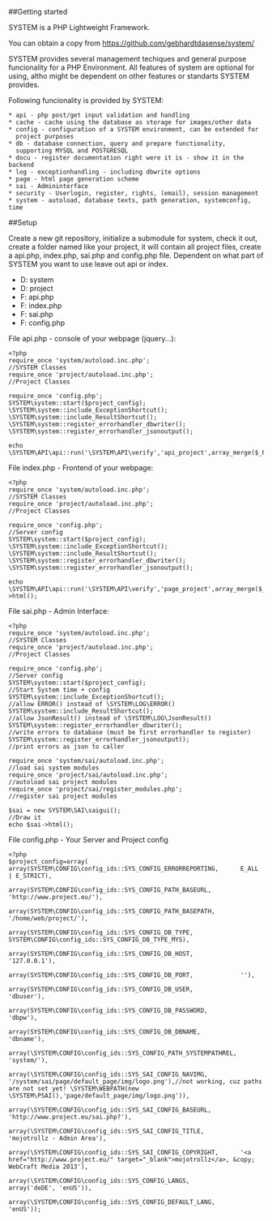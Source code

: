 ##Getting started

SYSTEM is a PHP Lightweight Framework.

You can obtain a copy from https://github.com/gebhardtdasense/system/

SYSTEM provides several management techiques and general purpose funcionality
for a PHP Environment. All features of system are optional for using, altho
might be dependent on other features or standarts SYSTEM provides.

Following funcionality is provided by SYSTEM:
    
    * api - php post/get input validation and handling
    * cache - cache using the database as storage for images/other data
    * config - configuration of a SYSTEM environment, can be extended for
      project purposes
    * db - database connection, query and prepare functionality,
      supporting MYSQL and POSTGRESQL
    * docu - register documentation right were it is - show it in the backend
    * log - exceptionhandling - including dbwrite options
    * page - html page generation scheme
    * sai - Admininterface
    * security - Userlogin, register, rights, (email), session management
    * system - autoload, database texts, path generation, systemconfig, time

##Setup

Create a new git repository, initialize a submodule for system, check it out,
create a folder named like your project, it will contain all project files,
create a api.php, index.php, sai.php and config.php file.
Dependent on what part of SYSTEM you want to use leave out api or index.

* D: system
* D: project
* F: api.php
* F: index.php
* F: sai.php
* F: config.php

File api.php - console of your webpage (jquery...):

    <?php
    require_once 'system/autoload.inc.php';                                     //SYSTEM Classes
    require_once 'project/autoload.inc.php';                                    //Project Classes

    require_once 'config.php';
    SYSTEM\system::start($project_config);
    \SYSTEM\system::include_ExceptionShortcut();
    \SYSTEM\system::include_ResultShortcut();
    \SYSTEM\system::register_errorhandler_dbwriter();
    \SYSTEM\system::register_errorhandler_jsonoutput();

    echo \SYSTEM\API\api::run('\SYSTEM\API\verify','api_project',array_merge($_POST,$_GET));

File index.php - Frontend of your webpage:
    
    <?php
    require_once 'system/autoload.inc.php';                                     //SYSTEM Classes
    require_once 'project/autoload.inc.php';                                    //Project Classes

    require_once 'config.php';                                                  //Server config
    SYSTEM\system::start($project_config);
    \SYSTEM\system::include_ExceptionShortcut();
    \SYSTEM\system::include_ResultShortcut();
    \SYSTEM\system::register_errorhandler_dbwriter();
    \SYSTEM\system::register_errorhandler_jsonoutput();

    echo \SYSTEM\API\api::run('\SYSTEM\API\verify','page_project',array_merge($_POST,$_GET),1,false,true)->html();

File sai.php - Admin Interface:

    <?php
    require_once 'system/autoload.inc.php';                                     //SYSTEM Classes
    require_once 'project/autoload.inc.php';                                    //Project Classes

    require_once 'config.php';                                                  //Server config
    SYSTEM\system::start($project_config);                                      //Start System time + config
    SYSTEM\system::include_ExceptionShortcut();                                 //allow ERROR() instead of \SYSTEM\LOG\ERROR()
    SYSTEM\system::include_ResultShortcut();                                    //allow JsonResult() instead of \SYSTEM\LOG\JsonResult()
    SYSTEM\system::register_errorhandler_dbwriter();                            //write errors to database (must be first errorhandler to register)
    SYSTEM\system::register_errorhandler_jsonoutput();                          //print errors as json to caller

    require_once 'system/sai/autoload.inc.php';                                 //load sai system modules
    require_once 'project/sai/autoload.inc.php';                                //autoload sai project modules
    require_once 'project/sai/register_modules.php';                            //register sai project modules

    $sai = new SYSTEM\SAI\saigui();                                             //Draw it
    echo $sai->html();

File config.php - Your Server and Project config

    <?php
    $project_config=array(  array(SYSTEM\CONFIG\config_ids::SYS_CONFIG_ERRORREPORTING,      E_ALL | E_STRICT),
                            array(SYSTEM\CONFIG\config_ids::SYS_CONFIG_PATH_BASEURL,        'http://www.project.eu/'),
                            array(SYSTEM\CONFIG\config_ids::SYS_CONFIG_PATH_BASEPATH,       '/home/web/project/'),
                            array(SYSTEM\CONFIG\config_ids::SYS_CONFIG_DB_TYPE,             SYSTEM\CONFIG\config_ids::SYS_CONFIG_DB_TYPE_MYS),
                            array(SYSTEM\CONFIG\config_ids::SYS_CONFIG_DB_HOST,             '127.0.0.1'),
                            array(SYSTEM\CONFIG\config_ids::SYS_CONFIG_DB_PORT,             ''),
                            array(SYSTEM\CONFIG\config_ids::SYS_CONFIG_DB_USER,             'dbuser'),
                            array(SYSTEM\CONFIG\config_ids::SYS_CONFIG_DB_PASSWORD,         'dbpw'),
                            array(SYSTEM\CONFIG\config_ids::SYS_CONFIG_DB_DBNAME,           'dbname'),
                            array(\SYSTEM\CONFIG\config_ids::SYS_CONFIG_PATH_SYSTEMPATHREL, 'system/'),
                            array(\SYSTEM\CONFIG\config_ids::SYS_SAI_CONFIG_NAVIMG,         '/system/sai/page/default_page/img/logo.png'),//not working, cuz paths are not set yet! \SYSTEM\WEBPATH(new \SYSTEM\PSAI(),'page/default_page/img/logo.png')),
                            array(\SYSTEM\CONFIG\config_ids::SYS_SAI_CONFIG_BASEURL,        'http://www.project.eu/sai.php?'),
                            array(\SYSTEM\CONFIG\config_ids::SYS_SAI_CONFIG_TITLE,          'mojotrollz - Admin Area'),
                            array(\SYSTEM\CONFIG\config_ids::SYS_SAI_CONFIG_COPYRIGHT,      '<a href="http://www.project.eu/" target="_blank">mojotrollz</a>, &copy; WebCraft Media 2013'),
                            array(\SYSTEM\CONFIG\config_ids::SYS_CONFIG_LANGS,              array('deDE', 'enUS')),
                            array(\SYSTEM\CONFIG\config_ids::SYS_CONFIG_DEFAULT_LANG,       'enUS'));   

